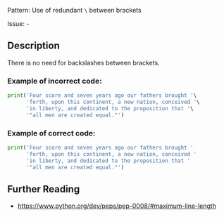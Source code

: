 Pattern: Use of redundant `\` between brackets

Issue: -

## Description

There is no need for backslashes between brackets.

### Example of **incorrect** code:

```python
print('Four score and seven years ago our fathers brought '\
      'forth, upon this continent, a new nation, conceived '\
      'in liberty, and dedicated to the proposition that '\
      '"all men are created equal."')
```

### Example of **correct** code:

```python
print('Four score and seven years ago our fathers brought '
      'forth, upon this continent, a new nation, conceived '
      'in liberty, and dedicated to the proposition that '
      '"all men are created equal."')
```

## Further Reading

* https://www.python.org/dev/peps/pep-0008/#maximum-line-length